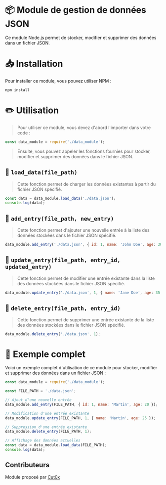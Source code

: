 # 📦 Module de gestion de données JSON
Ce module Node.js permet de stocker, modifier et supprimer des données dans un fichier JSON.

# 📥 Installation
Pour installer ce module, vous pouvez utiliser NPM :

```
npm install
```
  
# ✏️ Utilisation
> Pour utiliser ce module, vous devez d'abord l'importer dans votre code :

```js
const data_module = require('./data_module');
```
> Ensuite, vous pouvez appeler les fonctions fournies pour stocker, modifier et supprimer des données dans le fichier JSON.
  
  
## 📜 `load_data(file_path)`
> Cette fonction permet de charger les données existantes à partir du fichier JSON spécifié.
  
```js
const data = data_module.load_data('./data.json');
console.log(data);
```
  
  
## 📜 `add_entry(file_path, new_entry)`
> Cette fonction permet d'ajouter une nouvelle entrée à la liste des données stockées dans le fichier JSON spécifié.
  
```js
data_module.add_entry('./data.json', { id: 1, name: 'John Doe', age: 30 });
```
  
  
## 📜 `update_entry(file_path, entry_id, updated_entry)`
> Cette fonction permet de modifier une entrée existante dans la liste des données stockées dans le fichier JSON spécifié.
  
```js
data_module.update_entry('./data.json', 1, { name: 'Jane Doe', age: 35 });
```
  
  
## 📜 `delete_entry(file_path, entry_id)`
> Cette fonction permet de supprimer une entrée existante de la liste des données stockées dans le fichier JSON spécifié.
  
```js
data_module.delete_entry('./data.json', 1);
```
  
  
# 🧪 Exemple complet
Voici un exemple complet d'utilisation de ce module pour stocker, modifier et supprimer des données dans un fichier JSON :
  
```js
const data_module = require('./data_module');

const FILE_PATH = './data.json';

// Ajout d'une nouvelle entrée
data_module.add_entry(FILE_PATH, { id: 1, name: 'Martin', age: 20 });

// Modification d'une entrée existante
data_module.update_entry(FILE_PATH, 1, { name: 'Martin', age: 25 });

// Suppression d'une entrée existante
data_module.delete_entry(FILE_PATH, 1);

// Affichage des données actuelles
const data = data_module.load_data(FILE_PATH);
console.log(data);
```
  
## Contributeurs
Module proposé par <a href="https://twitter.com/Cut0x">Cut0x</a>
